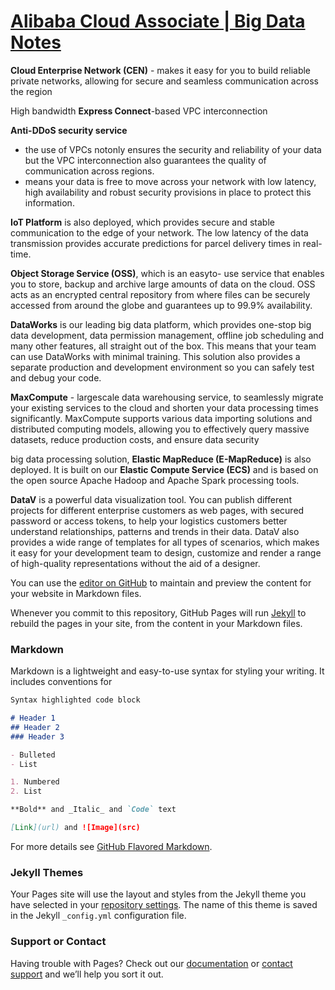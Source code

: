 # [Alibaba Cloud Associate | Big Data Notes](https://atulkamble.github.io/AlibabaCloudAssociateBigData/)

**Cloud Enterprise Network (CEN)** - makes it easy for you to build reliable private networks, allowing for secure and seamless communication across the region

High bandwidth **Express Connect**-based VPC interconnection

**Anti-DDoS security service** 
- the use of VPCs notonly ensures the security and reliability of your data but the VPC interconnection also guarantees the quality of communication across regions. 
- means your data is free to move across your network with low latency, high availability and robust security provisions in place to protect this information.

**IoT Platform** is also deployed, which provides secure and stable communication to the edge of your network. The low latency of the data transmission provides accurate predictions for parcel delivery times in real-time.

**Object Storage Service (OSS)**, which is an easyto- use service that enables you to store, backup and archive large amounts of data on the cloud. OSS acts as an encrypted central repository from where files can be securely accessed from around the globe and guarantees up to 99.9% availability.

**DataWorks** is our leading big data platform, which provides one-stop big data development, data permission management, offline job scheduling and many other features, all straight out of the box. This means that your team can use DataWorks with minimal training. This solution also provides a separate production and
development environment so you can safely test and debug your code.

**MaxCompute** - largescale data warehousing service, to seamlessly migrate your existing services to the cloud and shorten your data processing times significantly. MaxCompute supports various data importing solutions and distributed computing models, allowing you to effectively query massive datasets, reduce production costs, and ensure data security

big data processing solution, **Elastic MapReduce (E-MapReduce)** is also deployed. It is built on our **Elastic Compute Service (ECS)** and is based on the open source Apache Hadoop and Apache Spark processing tools.

**DataV** is a powerful data visualization tool. You can publish different projects for different enterprise customers as web pages, with secured password or access tokens, to help your logistics customers better understand relationships, patterns and trends in their data. DataV also provides a wide range of templates for all types of scenarios, which makes it easy for your development team to design, customize and render a range of high-quality representations without the aid of a designer.

You can use the [editor on GitHub](https://github.com/atulkamble/AlibabaCloudAssociateBigData/edit/master/README.md) to maintain and preview the content for your website in Markdown files.

Whenever you commit to this repository, GitHub Pages will run [Jekyll](https://jekyllrb.com/) to rebuild the pages in your site, from the content in your Markdown files.

### Markdown

Markdown is a lightweight and easy-to-use syntax for styling your writing. It includes conventions for

```markdown
Syntax highlighted code block

# Header 1
## Header 2
### Header 3

- Bulleted
- List

1. Numbered
2. List

**Bold** and _Italic_ and `Code` text

[Link](url) and ![Image](src)
```

For more details see [GitHub Flavored Markdown](https://guides.github.com/features/mastering-markdown/).

### Jekyll Themes

Your Pages site will use the layout and styles from the Jekyll theme you have selected in your [repository settings](https://github.com/atulkamble/AlibabaCloudAssociateBigData/settings). The name of this theme is saved in the Jekyll `_config.yml` configuration file.

### Support or Contact

Having trouble with Pages? Check out our [documentation](https://docs.github.com/categories/github-pages-basics/) or [contact support](https://github.com/contact) and we’ll help you sort it out.
